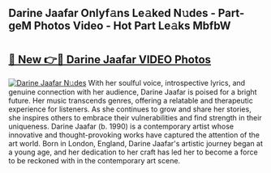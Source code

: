 ## Darine Jaafar Onlyf𝚊ns Le𝚊ked N𝚞des - Part-geM Photos Video - Hot Part Le𝚊ks MbfbW

# <h2><a href="http://ab73310.deff.icu/?id=Darine+Jaafar">🔗 New 👉🔴 Darine Jaafar VIDEO Photos</a></h2>

[![Darine Jaafar N𝚞des](https://i.imgur.com/rIISA9y.gif)](http://ab73310.deff.icu/?id=Darine+Jaafar)
With her soulful voice, introspective lyrics, and genuine connection with her audience, Darine Jaafar is poised for a bright future. Her music transcends genres, offering a relatable and therapeutic experience for listeners. As she continues to grow and share her stories, she inspires others to embrace their vulnerabilities and find strength in their uniqueness. Darine Jaafar (b. 1990) is a contemporary artist whose innovative and thought-provoking works have captured the attention of the art world. Born in London, England, Darine Jaafar's artistic journey began at a young age, and her dedication to her craft has led her to become a force to be reckoned with in the contemporary art scene.
